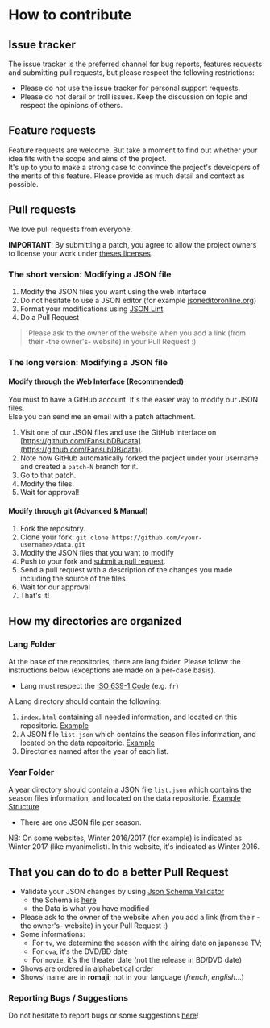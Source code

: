 # How to contribute

## Issue tracker

The issue tracker is the preferred channel for bug reports, features requests and submitting pull requests, but please respect the following restrictions:

 * Please do not use the issue tracker for personal support requests.
 * Please do not derail or troll issues. Keep the discussion on topic and respect the opinions of others.

## Feature requests

Feature requests are welcome. But take a moment to find out whether your idea fits with the scope and aims of the project.<br>It's up to you to make a strong case to convince the project's developers of the merits of this feature. Please provide as much detail and context as possible.

## Pull requests 

We love pull requests from everyone.

**IMPORTANT**: By submitting a patch, you agree to allow the project owners to license your work under [theses licenses][License].

### The short version: Modifying a JSON file

1. Modify the JSON files you want using the web interface
2. Do not hesitate to use a JSON editor (for example [jsoneditoronline.org][JSONEditor])
3. Format your modifications using [JSON Lint][JSONFormat]
4. Do a Pull Request

> Please ask to the owner of the website when you add a link (from their -the owner's- website) in your Pull Request :)

### The long version: Modifying a JSON file

#### Modify through the Web Interface (Recommended)

You must to have a GitHub account. It's the easier way to modify our JSON files.
<br>Else you can send me an email with a patch attachment.

1. Visit one of our JSON files and use the GitHub interface on [https://github.com/FansubDB/data](https://github.com/FansubDB/data).
2. Note how GitHub automatically forked the project under your username and created a `patch-N` branch for it.
3. Go to that patch.
4. Modify the files.
5. Wait for approval!

#### Modify through git (Advanced & Manual)

 1. Fork the repository.
 2. Clone your fork: ```git clone https://github.com/<your-username>/data.git```
 2. Modify the JSON files that you want to modify
 3. Push to your fork and [submit a pull request][pr].
 4. Send a pull request with a description of the changes you made including the source of the files
 5. Wait for our approval
 6. That's it!

## How my directories are organized

### Lang Folder

At the base of the repositories, there are lang folder. Please follow the instructions below (exceptions are made on a per-case basis).

* Lang must respect the [ISO 639-1 Code][ISOCode] (e.g. ```fr```)

A Lang directory should contain the following:

1. `index.html` containing all needed information, and located on this repositorie. [Example][index]
2. A JSON file `list.json` which contains the season files information, and located on the data repositorie. [Example][list]
3. Directories named after the year of each list.

### Year Folder

A year directory should contain a JSON file `list.json` which contains the season files information, and located on the data repositorie. [Example][seasonJSON] [Structure][struct]
  * There are one JSON file per season.
  
NB: On some websites, Winter 2016/2017 (for example) is indicated as Winter 2017 (like myanimelist). In this website, it's indicated as Winter 2016.
  
## That you can do to do a better Pull Request

* Validate your JSON changes by using [Json Schema Validator][JSONValidator]
  * the Schema is [here][schemaJSON]
  * the Data is what you have modified
* Please ask to the owner of the website when you add a link (from their -the owner's- website) in your Pull Request :)
* Some informations:
  * For `tv`, we determine the season with the airing date on japanese TV;
  * For `ova`, it's the DVD/BD date
  * For `movie`, it's the theater date (not the release in BD/DVD date)
* Shows are ordered in alphabetical order
* Shows' name are in **romaji**; not in your language (*french*, *english*...)

### Reporting Bugs / Suggestions

Do not hesitate to report bugs or some suggestions [here][NEWIssue]!

[pr]: https://github.com/FansubDB/data/compare/
[JSONEditor]: http://www.jsoneditoronline.org
[JSONFormat]: http://jsonlint.com
[index]: fr/index.html
[list]: fr/list.json
[seasonJSON]: https://github.com/FansubDB/data/blob/master/fr/2014/automne.json
[struct]: README.md#the-json-file-of-the-season-animes
[JSONValidator]: http://json-schema-validator.herokuapp.com
[schemaJSON]: https://github.com/FansubDB/data/blob/master/season-schema.json
[NEWIssue]: https://github.com/FansubDB/fansubdb.github.io/issues/new
[ISOCode]: http://www.loc.gov/standards/iso639-2/php/code_list.php
[License]: README.md#license
